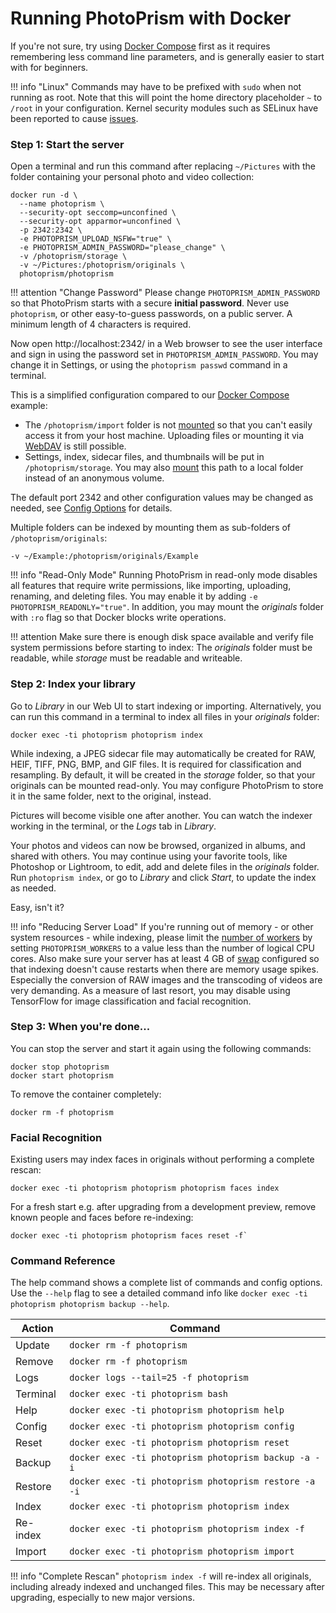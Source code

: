 # Running PhotoPrism with Docker

If you're not sure, try using [Docker Compose](docker-compose.md) first as it requires remembering
less command line parameters, and is generally easier to start with for beginners.

!!! info "Linux"
    Commands may have to be prefixed with `sudo` when not running as root.
    Note that this will point the home directory placeholder `~` to `/root` in your configuration.
    Kernel security modules such as SELinux have been reported to cause
    [issues](https://docs.photoprism.org/getting-started/faq/#why-is-photoprism-getting-stuck-in-a-restart-loop).

### Step 1: Start the server ###

Open a terminal and run this command after replacing `~/Pictures` with
the folder containing your personal photo and video collection:

```
docker run -d \
  --name photoprism \
  --security-opt seccomp=unconfined \
  --security-opt apparmor=unconfined \
  -p 2342:2342 \
  -e PHOTOPRISM_UPLOAD_NSFW="true" \
  -e PHOTOPRISM_ADMIN_PASSWORD="please_change" \
  -v /photoprism/storage \
  -v ~/Pictures:/photoprism/originals \
  photoprism/photoprism
```

!!! attention "Change Password"
    Please change `PHOTOPRISM_ADMIN_PASSWORD` so that PhotoPrism starts with a secure **initial password**.
    Never use `photoprism`, or other easy-to-guess passwords, on a public server.
    A minimum length of 4 characters is required.

Now open http://localhost:2342/ in a Web browser to see the user interface
and sign in using the password set in `PHOTOPRISM_ADMIN_PASSWORD`.
You may change it in Settings, or using the `photoprism passwd` command in a terminal.

This is a simplified configuration compared to our [Docker Compose](docker-compose.md) example:

* The `/photoprism/import` folder is not [mounted](https://docs.docker.com/storage/bind-mounts/) 
  so that you can't easily access it from your host machine. 
  Uploading files or mounting it via [WebDAV](../user-guide/sync/webdav.md) 
  is still possible.
* Settings, index, sidecar files, and thumbnails will be put 
  in `/photoprism/storage`. 
  You may also [mount](https://docs.docker.com/storage/bind-mounts/)
  this path to a local folder instead of an anonymous volume.

The default port 2342 and other configuration values may be changed as needed,
see [Config Options](config-options.md) for details.

Multiple folders can be indexed by mounting them as sub-folders of `/photoprism/originals`:

```
-v ~/Example:/photoprism/originals/Example
``` 

!!! info "Read-Only Mode"
    Running PhotoPrism in read-only mode disables all features that require write permissions,
    like importing, uploading, renaming, and deleting files.
    You may enable it by adding `-e PHOTOPRISM_READONLY="true"`.
    In addition, you may mount the *originals* folder with `:ro` flag so that Docker
    blocks write operations.

!!! attention
    Make sure there is enough disk space available and verify file system permissions before starting to index:
    The *originals* folder must be readable, while *storage* must be readable and writeable.

### Step 2: Index your library ###

Go to *Library* in our Web UI to start indexing or importing.
Alternatively, you can run this command in a terminal to index all files in your *originals* folder:

```
docker exec -ti photoprism photoprism index
```

While indexing, a JPEG sidecar file may automatically be created for RAW, HEIF, TIFF, PNG, BMP,
and GIF files. It is required for classification and resampling. By default, it will be created
in the *storage* folder, so that your originals can be mounted read-only.
You may configure PhotoPrism to store it in the same folder, next to the original, instead.

Pictures will become visible one after another. You can watch the indexer working in the terminal,
or the *Logs* tab in *Library*.

Your photos and videos can now be browsed, organized in albums, and shared with others.
You may continue using your favorite tools, like Photoshop or Lightroom,
to edit, add and delete files in the *originals* folder.
Run `photoprism index`, or go to *Library* and click *Start*, to update the index as needed.

Easy, isn't it?

!!! info "Reducing Server Load"
    If you're running out of memory - or other system resources - while indexing, please limit the
    [number of workers](https://docs.photoprism.org/getting-started/config-options/) by setting
    `PHOTOPRISM_WORKERS` to a value less than the number of logical CPU cores.
    Also make sure your server has at least 4 GB of [swap](https://opensource.com/article/18/9/swap-space-linux-systems)
    configured so that indexing doesn't cause restarts when there are memory usage spikes.
    Especially the conversion of RAW images and the transcoding of videos are very demanding.
    As a measure of last resort, you may disable using TensorFlow for image classification and facial recognition.

### Step 3: When you're done... ###

You can stop the server and start it again using the following commands:

```
docker stop photoprism
docker start photoprism
```

To remove the container completely:

```
docker rm -f photoprism
```

### Facial Recognition ###

Existing users may index faces in originals without performing a complete rescan:

```
docker exec -ti photoprism photoprism photoprism faces index
```

For a fresh start e.g. after upgrading from a development preview, remove 
known people and faces before re-indexing:

```
docker exec -ti photoprism photoprism faces reset -f`
```

### Command Reference ###

The help command shows a complete list of commands and config options.
Use the `--help` flag to see a detailed command info
like `docker exec -ti photoprism photoprism backup --help`.

| Action   | Command                                               |
|----------|-------------------------------------------------------|
| Update   | `docker rm -f photoprism`                             |
| Remove   | `docker rm -f photoprism`                             |
| Logs     | `docker logs --tail=25 -f photoprism`                 |
| Terminal | `docker exec -ti photoprism bash`                     |
| Help     | `docker exec -ti photoprism photoprism help`          |                
| Config   | `docker exec -ti photoprism photoprism config`        |                   
| Reset    | `docker exec -ti photoprism photoprism reset`         |                   
| Backup   | `docker exec -ti photoprism photoprism backup -a -i`  |                      
| Restore  | `docker exec -ti photoprism photoprism restore -a -i` |                   
| Index    | `docker exec -ti photoprism photoprism index`         |                  
| Re-index | `docker exec -ti photoprism photoprism index -f`      |                   
| Import   | `docker exec -ti photoprism photoprism import`        |                  

!!! info "Complete Rescan"
    `photoprism index -f` will re-index all originals, including already indexed and unchanged files. This may be
    necessary after upgrading, especially to new major versions.
